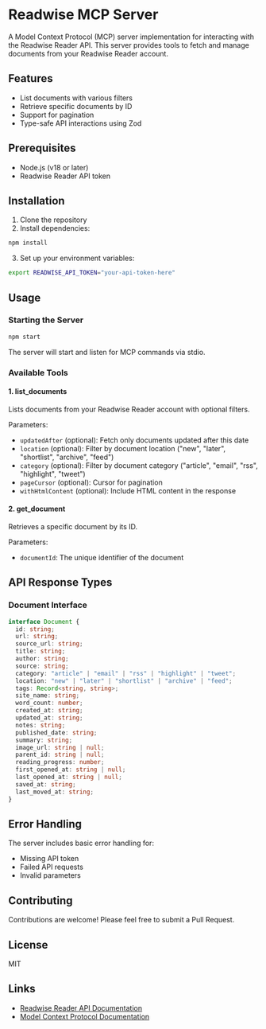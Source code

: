 # Readwise MCP Server

A Model Context Protocol (MCP) server implementation for interacting with the Readwise Reader API. This server provides tools to fetch and manage documents from your Readwise Reader account.

## Features

- List documents with various filters
- Retrieve specific documents by ID
- Support for pagination
- Type-safe API interactions using Zod

## Prerequisites

- Node.js (v18 or later)
- Readwise Reader API token

## Installation

1. Clone the repository
2. Install dependencies:

```bash
npm install
```

3. Set up your environment variables:

```bash
export READWISE_API_TOKEN="your-api-token-here"
```

## Usage

### Starting the Server

```bash
npm start
```

The server will start and listen for MCP commands via stdio.

### Available Tools

#### 1. list_documents

Lists documents from your Readwise Reader account with optional filters.

Parameters:

- `updatedAfter` (optional): Fetch only documents updated after this date
- `location` (optional): Filter by document location ("new", "later", "shortlist", "archive", "feed")
- `category` (optional): Filter by document category ("article", "email", "rss", "highlight", "tweet")
- `pageCursor` (optional): Cursor for pagination
- `withHtmlContent` (optional): Include HTML content in the response

#### 2. get_document

Retrieves a specific document by its ID.

Parameters:

- `documentId`: The unique identifier of the document

## API Response Types

### Document Interface

```typescript
interface Document {
  id: string;
  url: string;
  source_url: string;
  title: string;
  author: string;
  source: string;
  category: "article" | "email" | "rss" | "highlight" | "tweet";
  location: "new" | "later" | "shortlist" | "archive" | "feed";
  tags: Record<string, string>;
  site_name: string;
  word_count: number;
  created_at: string;
  updated_at: string;
  notes: string;
  published_date: string;
  summary: string;
  image_url: string | null;
  parent_id: string | null;
  reading_progress: number;
  first_opened_at: string | null;
  last_opened_at: string | null;
  saved_at: string;
  last_moved_at: string;
}
```

## Error Handling

The server includes basic error handling for:

- Missing API token
- Failed API requests
- Invalid parameters

## Contributing

Contributions are welcome! Please feel free to submit a Pull Request.

## License

MIT

## Links

- [Readwise Reader API Documentation](https://readwise.io/reader_api)
- [Model Context Protocol Documentation](https://github.com/modelcontextprotocol/modelcontextprotocol)
